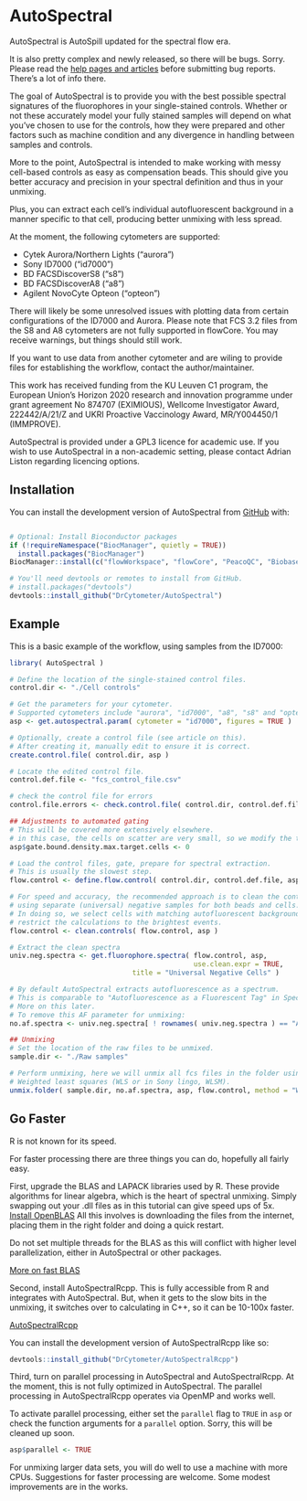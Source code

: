 
<!-- README.md is generated from README.Rmd. Please edit that file -->

# AutoSpectral

<!-- badges: start -->

<!-- badges: end -->

AutoSpectral is AutoSpill updated for the spectral flow era.

It is also pretty complex and newly released, so there will be bugs.
Sorry. Please read the [help pages and
articles](https://drcytometer.github.io/AutoSpectral/) before submitting
bug reports. There’s a lot of info there.

The goal of AutoSpectral is to provide you with the best possible
spectral signatures of the fluorophores in your single-stained controls.
Whether or not these accurately model your fully stained samples will
depend on what you’ve chosen to use for the controls, how they were
prepared and other factors such as machine condition and any divergence
in handling between samples and controls.

More to the point, AutoSpectral is intended to make working with messy
cell-based controls as easy as compensation beads. This should give you
better accuracy and precision in your spectral definition and thus in
your unmixing.

Plus, you can extract each cell’s individual autofluorescent background
in a manner specific to that cell, producing better unmixing with less
spread.

At the moment, the following cytometers are supported:

- Cytek Aurora/Northern Lights (“aurora”)
- Sony ID7000 (“id7000”)
- BD FACSDiscoverS8 (“s8”)
- BD FACSDiscoverA8 (“a8”)
- Agilent NovoCyte Opteon (“opteon”)

There will likely be some unresolved issues with plotting data from
certain configurations of the ID7000 and Aurora. Please note that FCS
3.2 files from the S8 and A8 cytometers are not fully supported in
flowCore. You may receive warnings, but things should still work.

If you want to use data from another cytometer and are wiling to provide
files for establishing the workflow, contact the author/maintainer.

This work has received funding from the KU Leuven C1 program, the
European Union’s Horizon 2020 research and innovation programme under
grant agreement No 874707 (EXIMIOUS), Wellcome Investigator Award,
222442/A/21/Z and UKRI Proactive Vaccinology Award, MR/Y004450/1
(IMMPROVE).

AutoSpectral is provided under a GPL3 licence for academic use. If you
wish to use AutoSpectral in a non-academic setting, please contact
Adrian Liston regarding licencing options.

## Installation

You can install the development version of AutoSpectral from
[GitHub](https://github.com/) with:

``` r

# Optional: Install Bioconductor packages
if (!requireNamespace("BiocManager", quietly = TRUE))
  install.packages("BiocManager")
BiocManager::install(c("flowWorkspace", "flowCore", "PeacoQC", "Biobase"))

# You'll need devtools or remotes to install from GitHub.
# install.packages("devtools")
devtools::install_github("DrCytometer/AutoSpectral")
```

## Example

This is a basic example of the workflow, using samples from the ID7000:

``` r
library( AutoSpectral )

# Define the location of the single-stained control files.
control.dir <- "./Cell controls"

# Get the parameters for your cytometer.
# Supported cytometers include "aurora", "id7000", "a8", "s8" and "opteon".
asp <- get.autospectral.param( cytometer = "id7000", figures = TRUE )

# Optionally, create a control file (see article on this).
# After creating it, manually edit to ensure it is correct.
create.control.file( control.dir, asp )

# Locate the edited control file.
control.def.file <- "fcs_control_file.csv"

# check the control file for errors
control.file.errors <- check.control.file( control.dir, control.def.file, asp )

## Adjustments to automated gating
# This will be covered more extensively elsewhere.
# in this case, the cells on scatter are very small, so we modify the target.
asp$gate.bound.density.max.target.cells <- 0

# Load the control files, gate, prepare for spectral extraction.
# This is usually the slowest step.
flow.control <- define.flow.control( control.dir, control.def.file, asp )

# For speed and accuracy, the recommended approach is to clean the controls
# using separate (universal) negative samples for both beads and cells.
# In doing so, we select cells with matching autofluorescent background and
# restrict the calculations to the brightest events.
flow.control <- clean.controls( flow.control, asp )

# Extract the clean spectra
univ.neg.spectra <- get.fluorophore.spectra( flow.control, asp,  
                                             use.clean.expr = TRUE,
                              title = "Universal Negative Cells" )

# By default AutoSpectral extracts autofluorescence as a spectrum.
# This is comparable to "Autofluorescence as a Fluorescent Tag" in SpectroFlo
# More on this later.
# To remove this AF parameter for unmixing:
no.af.spectra <- univ.neg.spectra[ ! rownames( univ.neg.spectra ) == "AF", ]

## Unmixing
# Set the location of the raw files to be unmixed.
sample.dir <- "./Raw samples"

# Perform unmixing, here we will unmix all fcs files in the folder using 
# Weighted least squares (WLS or in Sony lingo, WLSM).
unmix.folder( sample.dir, no.af.spectra, asp, flow.control, method = "WLS" )
```

## Go Faster

R is not known for its speed.

For faster processing there are three things you can do, hopefully all
fairly easy.

First, upgrade the BLAS and LAPACK libraries used by R. These provide
algorithms for linear algebra, which is the heart of spectral unmixing.
Simply swapping out your .dll files as in this tutorial can give speed
ups of 5x. [Install
OpenBLAS](https://github.com/david-cortes/R-openblas-in-windows) All
this involves is downloading the files from the internet, placing them
in the right folder and doing a quick restart.

Do not set multiple threads for the BLAS as this will conflict with
higher level parallelization, either in AutoSpectral or other packages.

[More on fast BLAS](https://csantill.github.io/RPerformanceWBLAS/)

Second, install AutoSpectralRcpp. This is fully accessible from R and
integrates with AutoSpectral. But, when it gets to the slow bits in the
unmixing, it switches over to calculating in C++, so it can be 10-100x
faster.

[AutoSpectralRcpp](https://github.com/DrCytometer/AutoSpectralRcpp)

You can install the development version of AutoSpectralRcpp like so:

``` r
devtools::install_github("DrCytometer/AutoSpectralRcpp")
```

Third, turn on parallel processing in AutoSpectral and AutoSpectralRcpp.
At the moment, this is not fully optimized in AutoSpectral. The parallel
processing in AutoSpectralRcpp operates via OpenMP and works well.

To activate parallel processing, either set the `parallel` flag to
`TRUE` in `asp` or check the function arguments for a `parallel` option.
Sorry, this will be cleaned up soon.

``` r
asp$parallel <- TRUE
```

For unmixing larger data sets, you will do well to use a machine with
more CPUs. Suggestions for faster processing are welcome. Some modest
improvements are in the works.
